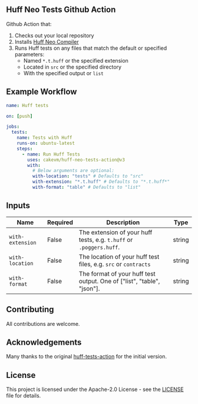 ## Huff Neo Tests Github Action

Github Action that:

1. Checks out your local repository
2. Installs [Huff Neo Compiler](https://github.com/cakevm/huff-neo)
3. Runs Huff tests on any files that match the default or specified parameters:
   - Named `*.t.huff` or the specified extension
   - Located in `src` or the specified directory
   - With the specified output or `list`

## Example Workflow

```yaml
name: Huff tests

on: [push]

jobs:
  tests:
    name: Tests with Huff
    runs-on: ubuntu-latest
    steps:
      - name: Run Huff Tests
        uses: cakevm/huff-neo-tests-action@v3
        with:
          # Below arguments are optional:
          with-location: "tests" # Defaults to "src"
          with-extension: "*.t.huff" # Defaults to "*.t.huff*"
          with-format: "table" # Defaults to "list"
```

## Inputs

| **Name**         | **Required** | **Description**                                                        | **Type** |
| ---------------- | ------------ | ---------------------------------------------------------------------- | -------- |
| `with-extension` | False        | The extension of your huff tests, e.g. `t.huff` or `.poggers.huff`.    | string   |
| `with-location`  | False        | The location of your huff test files, e.g. `src` or `contracts`        | string   |
| `with-format`    | False        | The format of your huff test output. One of ["list", "table", "json"]. | string   |

## Contributing

All contributions are welcome.

## Acknowledgements
Many thanks to the original [huff-tests-action](https://github.com/huff-language/huff-tests-action) for the initial version.

## License
This project is licensed under the Apache-2.0 License - see the [LICENSE](./LICENSE) file for details.